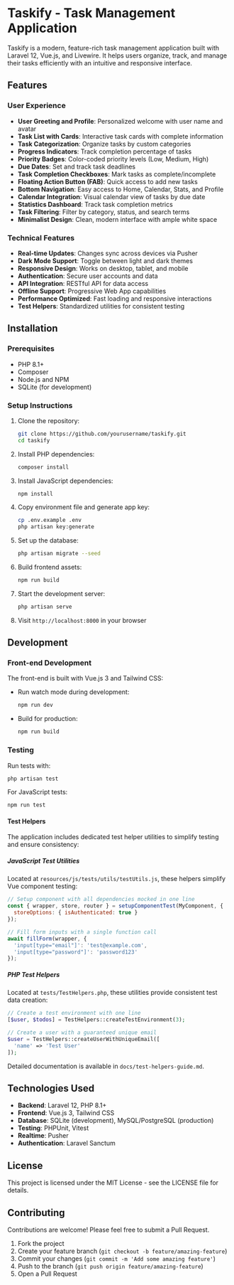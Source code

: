 # Taskify - Task Management Application

Taskify is a modern, feature-rich task management application built with Laravel 12, Vue.js, and Livewire. It helps users organize, track, and manage their tasks efficiently with an intuitive and responsive interface.

## Features

### User Experience
- **User Greeting and Profile**: Personalized welcome with user name and avatar
- **Task List with Cards**: Interactive task cards with complete information
- **Task Categorization**: Organize tasks by custom categories
- **Progress Indicators**: Track completion percentage of tasks
- **Priority Badges**: Color-coded priority levels (Low, Medium, High)
- **Due Dates**: Set and track task deadlines
- **Task Completion Checkboxes**: Mark tasks as complete/incomplete
- **Floating Action Button (FAB)**: Quick access to add new tasks
- **Bottom Navigation**: Easy access to Home, Calendar, Stats, and Profile
- **Calendar Integration**: Visual calendar view of tasks by due date
- **Statistics Dashboard**: Track task completion metrics
- **Task Filtering**: Filter by category, status, and search terms
- **Minimalist Design**: Clean, modern interface with ample white space

### Technical Features
- **Real-time Updates**: Changes sync across devices via Pusher
- **Dark Mode Support**: Toggle between light and dark themes
- **Responsive Design**: Works on desktop, tablet, and mobile
- **Authentication**: Secure user accounts and data
- **API Integration**: RESTful API for data access
- **Offline Support**: Progressive Web App capabilities
- **Performance Optimized**: Fast loading and responsive interactions
- **Test Helpers**: Standardized utilities for consistent testing

## Installation

### Prerequisites
- PHP 8.1+
- Composer
- Node.js and NPM
- SQLite (for development)

### Setup Instructions

1. Clone the repository:
   ```bash
   git clone https://github.com/yourusername/taskify.git
   cd taskify
   ```

2. Install PHP dependencies:
   ```bash
   composer install
   ```

3. Install JavaScript dependencies:
   ```bash
   npm install
   ```

4. Copy environment file and generate app key:
   ```bash
   cp .env.example .env
   php artisan key:generate
   ```

5. Set up the database:
   ```bash
   php artisan migrate --seed
   ```

6. Build frontend assets:
   ```bash
   npm run build
   ```

7. Start the development server:
   ```bash
   php artisan serve
   ```

8. Visit `http://localhost:8000` in your browser

## Development

### Front-end Development
The front-end is built with Vue.js 3 and Tailwind CSS:

- Run watch mode during development:
  ```bash
  npm run dev
  ```

- Build for production:
  ```bash
  npm run build
  ```

### Testing
Run tests with:
```bash
php artisan test
```

For JavaScript tests:
```bash
npm run test
```

#### Test Helpers

The application includes dedicated test helper utilities to simplify testing and ensure consistency:

##### JavaScript Test Utilities
Located at `resources/js/tests/utils/testUtils.js`, these helpers simplify Vue component testing:

```js
// Setup component with all dependencies mocked in one line
const { wrapper, store, router } = setupComponentTest(MyComponent, {
  storeOptions: { isAuthenticated: true }
});

// Fill form inputs with a single function call
await fillForm(wrapper, {
  'input[type="email"]': 'test@example.com',
  'input[type="password"]': 'password123'
});
```

##### PHP Test Helpers
Located at `tests/TestHelpers.php`, these utilities provide consistent test data creation:

```php
// Create a test environment with one line
[$user, $todos] = TestHelpers::createTestEnvironment(3);

// Create a user with a guaranteed unique email
$user = TestHelpers::createUserWithUniqueEmail([
  'name' => 'Test User'
]);
```

Detailed documentation is available in `docs/test-helpers-guide.md`.

## Technologies Used

- **Backend**: Laravel 12, PHP 8.1+
- **Frontend**: Vue.js 3, Tailwind CSS
- **Database**: SQLite (development), MySQL/PostgreSQL (production)
- **Testing**: PHPUnit, Vitest
- **Realtime**: Pusher
- **Authentication**: Laravel Sanctum

## License

This project is licensed under the MIT License - see the LICENSE file for details.

## Contributing

Contributions are welcome! Please feel free to submit a Pull Request.

1. Fork the project
2. Create your feature branch (`git checkout -b feature/amazing-feature`)
3. Commit your changes (`git commit -m 'Add some amazing feature'`)
4. Push to the branch (`git push origin feature/amazing-feature`)
5. Open a Pull Request 